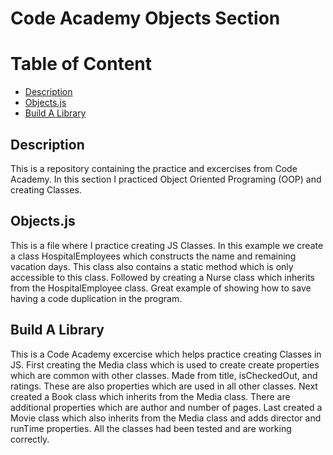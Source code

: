 # Code Academy Objects Section

# Table of Content

- [Description](#description)
- [Objects.js](#objectsjs)
- [Build A Library](#build-a-library)

## Description

This is a repository containing the practice and excercises from Code Academy. In this section I practiced Object Oriented Programing (OOP) and creating Classes.

## Objects.js

This is a file where I practice creating JS Classes. In this example we create a class HospitalEmployees which constructs the name and remaining vacation days. This class also contains a static method which is only accessible to this class. Followed by creating a Nurse class which inherits from the HospitalEmployee class. Great example of showing how to save having a code duplication in the program.

## Build A Library

This is a Code Academy excercise which helps practice creating Classes in JS. First creating the Media class which is used to create create properties which are common with other classes. Made from title, isCheckedOut, and ratings. These are also properties which are used in all other classes. Next created a Book class which inherits from the Media class. There are additional properties which are author and number of pages. Last created a Movie class which also inherits from the Media class and adds director and runTime properties. All the classes had been tested and are working correctly.
